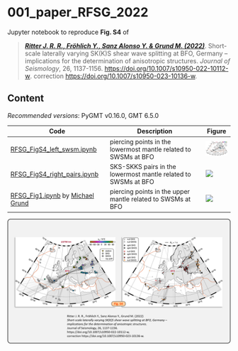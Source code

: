 # 001_paper_RFSG_2022

Jupyter notebook to reproduce **Fig. S4** of

> [**_Ritter J. R. R., Fröhlich Y., Sanz Alonso Y. & Grund M. (2022)_**](https://doi.org/10.1007/s10950-022-10112-w).
> Short-scale laterally varying SK(K)S shear wave splitting at BFO, Germany – implications for the determination of anisotropic structures.
> *Journal of Seismology*, 26, 1137-1156.
> https://doi.org/10.1007/s10950-022-10112-w. correction https://doi.org/10.1007/s10950-023-10136-w.


## Content

_Recommended versions_: PyGMT v0.16.0, GMT 6.5.0

| Code | Description | Figure |
| --- | --- | --- |
| [RFSG_FigS4_left_swsm.ipynb](https://github.com/yvonnefroehlich/gmt-pygmt-plotting/blob/main/001_paper_RFSG_2022/Figure_S4/RFSG_FigS4_left_swsm.ipynb)                  | piercing points in the lowermost mantle related to SWSMs at BFO | <img src="https://github.com/yvonnefroehlich/gmt-pygmt-plotting/raw/main/001_paper_RFSG_2022/Figure_S4/RFSG_FigS4_left_swsm.png" width="60"> |
| [RFSG_FigS4_right_pairs.ipynb](https://github.com/yvonnefroehlich/gmt-pygmt-plotting/blob/main/001_paper_RFSG_2022/Figure_S4/RFSG_FigS4_right_pairs.ipynb)              | SKS-SKKS pairs in the lowermost mantle related to SWSMs at BFO  | <img src="https://github.com/yvonnefroehlich/gmt-pygmt-plotting/raw/main/001_paper_RFSG_2022/Figure_S4/RFSG_FigS4_right_pairs" width="60">   |
| [RFSG_Fig1.ipynb](https://github.com/michaelgrund/GMT-plotting/blob/main/010_paper_RFSG2022/RFSG_2022_Fig_01.ipynb) by [Michael Grund](https://github.com/michaelgrund) | piercing points in the upper mantle related to SWSMs at BFO     | <img src="https://github.com/michaelgrund/GMT-plotting/blob/main/010_paper_RFSG2022/PLOT_fig01_map_URG.png" width="60">                      |

![](https://github.com/yvonnefroehlich/gmt-pygmt-plotting/raw/main/_images/github_maps_readme_001bfo.png)
